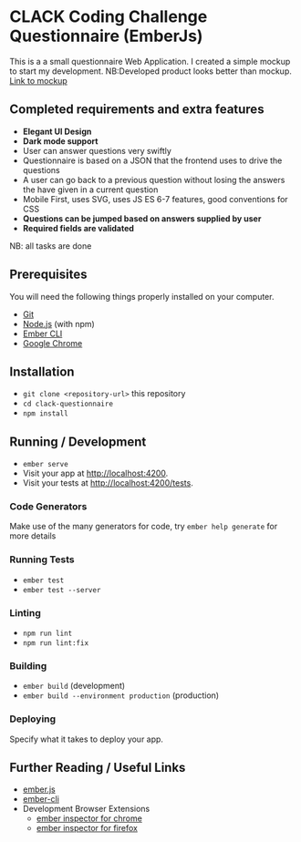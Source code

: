 # CLACK Coding Challenge Questionnaire (EmberJs)

This is a a small questionnaire Web Application. I created a simple mockup to start my development. NB:Developed product looks better than mockup. [Link to mockup](https://www.figma.com/proto/UfuvVLIL5HCJ1WW8jH1BQk/CLACK-Questionnaire?node-id=0%3A1)
## Completed requirements and extra features
* <b>Elegant UI Design</b>
* <b>Dark mode support</b>
* User can answer questions very swiftly
* Questionnaire is based on a JSON that the frontend uses to drive the questions
* A user can go back to a previous question without losing the answers the have given in a current question
* Mobile First, uses SVG, uses JS ES 6-7 features, good conventions for CSS
* <b>Questions can be jumped based on answers supplied by user</b>
* <b>Required fields are validated</b>

NB: all tasks are done

## Prerequisites

You will need the following things properly installed on your computer.

* [Git](https://git-scm.com/)
* [Node.js](https://nodejs.org/) (with npm)
* [Ember CLI](https://ember-cli.com/)
* [Google Chrome](https://google.com/chrome/)

## Installation

* `git clone <repository-url>` this repository
* `cd clack-questionnaire`
* `npm install`

## Running / Development

* `ember serve`
* Visit your app at [http://localhost:4200](http://localhost:4200).
* Visit your tests at [http://localhost:4200/tests](http://localhost:4200/tests).

### Code Generators

Make use of the many generators for code, try `ember help generate` for more details

### Running Tests

* `ember test`
* `ember test --server`

### Linting

* `npm run lint`
* `npm run lint:fix`

### Building

* `ember build` (development)
* `ember build --environment production` (production)

### Deploying

Specify what it takes to deploy your app.

## Further Reading / Useful Links

* [ember.js](https://emberjs.com/)
* [ember-cli](https://ember-cli.com/)
* Development Browser Extensions
  * [ember inspector for chrome](https://chrome.google.com/webstore/detail/ember-inspector/bmdblncegkenkacieihfhpjfppoconhi)
  * [ember inspector for firefox](https://addons.mozilla.org/en-US/firefox/addon/ember-inspector/)
